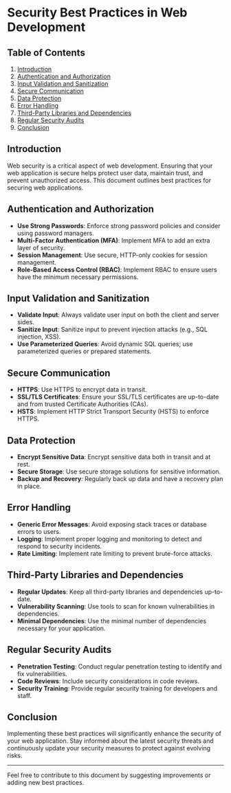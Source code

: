 # Security Best Practices in Web Development

## Table of Contents
1. [Introduction](#introduction)
2. [Authentication and Authorization](#authentication-and-authorization)
3. [Input Validation and Sanitization](#input-validation-and-sanitization)
4. [Secure Communication](#secure-communication)
5. [Data Protection](#data-protection)
6. [Error Handling](#error-handling)
7. [Third-Party Libraries and Dependencies](#third-party-libraries-and-dependencies)
8. [Regular Security Audits](#regular-security-audits)
9. [Conclusion](#conclusion)

## Introduction

Web security is a critical aspect of web development. Ensuring that your web application is secure helps protect user data, maintain trust, and prevent unauthorized access. This document outlines best practices for securing web applications.

## Authentication and Authorization

- **Use Strong Passwords**: Enforce strong password policies and consider using password managers.
- **Multi-Factor Authentication (MFA)**: Implement MFA to add an extra layer of security.
- **Session Management**: Use secure, HTTP-only cookies for session management.
- **Role-Based Access Control (RBAC)**: Implement RBAC to ensure users have the minimum necessary permissions.

## Input Validation and Sanitization

- **Validate Input**: Always validate user input on both the client and server sides.
- **Sanitize Input**: Sanitize input to prevent injection attacks (e.g., SQL injection, XSS).
- **Use Parameterized Queries**: Avoid dynamic SQL queries; use parameterized queries or prepared statements.

## Secure Communication

- **HTTPS**: Use HTTPS to encrypt data in transit.
- **SSL/TLS Certificates**: Ensure your SSL/TLS certificates are up-to-date and from trusted Certificate Authorities (CAs).
- **HSTS**: Implement HTTP Strict Transport Security (HSTS) to enforce HTTPS.

## Data Protection

- **Encrypt Sensitive Data**: Encrypt sensitive data both in transit and at rest.
- **Secure Storage**: Use secure storage solutions for sensitive information.
- **Backup and Recovery**: Regularly back up data and have a recovery plan in place.

## Error Handling

- **Generic Error Messages**: Avoid exposing stack traces or database errors to users.
- **Logging**: Implement proper logging and monitoring to detect and respond to security incidents.
- **Rate Limiting**: Implement rate limiting to prevent brute-force attacks.

## Third-Party Libraries and Dependencies

- **Regular Updates**: Keep all third-party libraries and dependencies up-to-date.
- **Vulnerability Scanning**: Use tools to scan for known vulnerabilities in dependencies.
- **Minimal Dependencies**: Use the minimal number of dependencies necessary for your application.

## Regular Security Audits

- **Penetration Testing**: Conduct regular penetration testing to identify and fix vulnerabilities.
- **Code Reviews**: Include security considerations in code reviews.
- **Security Training**: Provide regular security training for developers and staff.

## Conclusion

Implementing these best practices will significantly enhance the security of your web application. Stay informed about the latest security threats and continuously update your security measures to protect against evolving risks.

---

Feel free to contribute to this document by suggesting improvements or adding new best practices.

